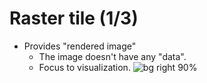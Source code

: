 # Raster tile (1/3)

- Provides "rendered image"
  - The image doesn't have any "data".
  - Focus to visualization.
    ![bg right 90%](./images/3_openstreetmap.png)

